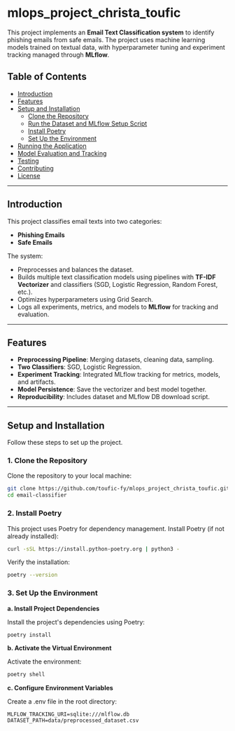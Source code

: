 # mlops_project_christa_toufic

This project implements an **Email Text Classification system** to identify phishing emails from safe emails. The project uses machine learning models trained on textual data, with hyperparameter tuning and experiment tracking managed through **MLflow**.


## Table of Contents
- [Introduction](#introduction)
- [Features](#features)
- [Setup and Installation](#setup-and-installation)
  - [Clone the Repository](#clone-the-repository)
  - [Run the Dataset and MLflow Setup Script](#run-the-dataset-and-mlflow-setup-script)
  - [Install Poetry](#install-poetry)
  - [Set Up the Environment](#set-up-the-environment)
- [Running the Application](#running-the-application)
- [Model Evaluation and Tracking](#model-evaluation-and-tracking)
- [Testing](#testing)
- [Contributing](#contributing)
- [License](#license)

---
## Introduction

This project classifies email texts into two categories:
- **Phishing Emails**
- **Safe Emails**

The system:
- Preprocesses and balances the dataset.
- Builds multiple text classification models using pipelines with **TF-IDF Vectorizer** and classifiers (SGD, Logistic Regression, Random Forest, etc.).
- Optimizes hyperparameters using Grid Search.
- Logs all experiments, metrics, and models to **MLflow** for tracking and evaluation.

---

## Features
- **Preprocessing Pipeline**: Merging datasets, cleaning data, sampling.
- **Two Classifiers**: SGD, Logistic Regression.
- **Experiment Tracking**: Integrated MLflow tracking for metrics, models, and artifacts.
- **Model Persistence**: Save the vectorizer and best model together.
- **Reproducibility**: Includes dataset and MLflow DB download script.

---

## Setup and Installation

Follow these steps to set up the project.

### 1. Clone the Repository
Clone the repository to your local machine:
```bash
git clone https://github.com/toufic-fy/mlops_project_christa_toufic.git
cd email-classifier
```

### 2. Install Poetry
This project uses Poetry for dependency management. Install Poetry (if not already installed):
```bash
curl -sSL https://install.python-poetry.org | python3 -
```
Verify the installation:
```bash
poetry --version
```
### 3. Set Up the Environment
**a. Install Project Dependencies**

Install the project's dependencies using Poetry:

```bash
poetry install
```
**b. Activate the Virtual Environment**

Activate the environment:

```bash
poetry shell
```
**c. Configure Environment Variables**

Create a .env file in the root directory:

```
MLFLOW_TRACKING_URI=sqlite:///mlflow.db
DATASET_PATH=data/preprocessed_dataset.csv
```
